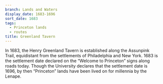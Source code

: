 ```yaml
---
branch: Lands and Waters
display_date: 1683-1696
sort_date: 1683
tags:
  - Princeton lands
  - routes
title: Greenland Tavern
---
```


In 1683, the Henry Greenland Tavern is established along the Assunpink Trail, equidistant from the settlements of Philadelphia and New York. 1683 is the settlement date declared on the “Welcome to Princeton” signs along roads today. Though the University declares that the settlement date is 1696, by then “Princeton” lands have been lived on for millennia by the Lenape.
